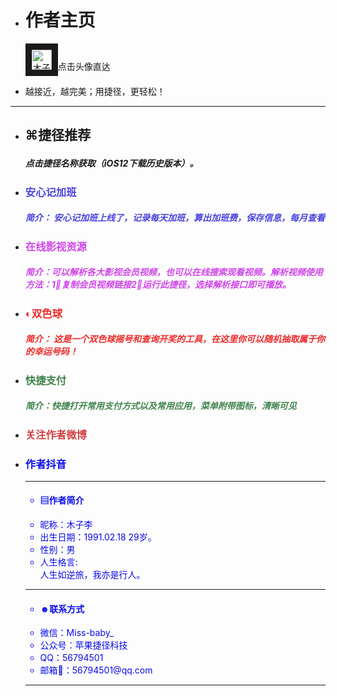 
<html>
<head>
   <meta charset="utf-8" />     
<body>
<div class="container rounded">
<ul class="list-group">
  <li class="list-group-item"><h1>作者主页</h1><p>
<a href="https://jiejinghe.com/users/6563404841">
<img  border="10" src="https://i.loli.net/2019/06/27/5d14b5b33217297297.jpeg" alt="木子李" width="32" height="32"></a>点击头像直达</p></li>
  <li class="list-group-item">越接近，越完美；用捷径，更轻松！</li></ul>
<hr>
<ul class="list-group">  <li class="list-group-item"><h2>

⌘捷径推荐</h2><h5>点击捷径名称获取（iOS12下载历史版本）。</h5></li>
 <li class="list-group-item">
<a style="color: #4843e0;text-decoration:none;" href="https://jiejinghe.com/shortcuts/5130922633"><h3> 安心记加班</h3>
 <h5>简介： 安心记加班上线了，记录每天加班，算出加班费，保存信息，每月查看</h5>
<li class="list-group-item">
<a style="color: #cf44ea;text-decoration:none;" href="https://www.icloud.com/shortcuts/63daae50ef8c43038a67c19224cef537"><h3> 在线影视资源</h3>
<h5>简介：‍可‍以‍解析‍各大影视会员视频‍，也可以在线搜索观看视频。解析视频使用方法：1⃣️复制会员视频链接2⃣️运行此捷径，选择解析接口即可播放。</h5>
<li class="list-group-item">
<a style="color: #ee2828;text-decoration:none;" href="https://jiejinghe.com/shortcuts/7076318015"><h3> ◐双色球</h3><h5>简介： 这是一个双色球摇号和查询开奖的工具，在这里你可以随机抽取属于你的幸运号码！</h5>
<li class="list-group-item">
<a style="color: #3f844e;text-decoration:none;" href="https://jiejinghe.com/shortcuts/3548598087"><h3> 快捷支付</h3>
<h5>简介：‍快捷‍打开‍常用‍支付‍方式‍以及‍常用‍应用，‍菜单‍附带‍图标，‍‍清晰‍可见</h5>
  <li class="list-group-item">
<a style="color: #d23f3f;text-decoration:none;" href="https://weibo.com/u/5090561214"><h3> 关注作者微博 </h3>
<li class="list-group-item">
<a style="color: #080ced;text-decoration:none;" href="https://www.iesdouyin.com/share/user/93853200610?u_code=14cmha85d&utm_campaign=client_share&app=aweme&utm_medium=ios&tt_from=copy&utm_source=copy">   <h3> 作者抖音 </h3><hr>
<ul class="list-group">
  <li class="list-group-item"><h4>
<i class="❖"></i> ▤作者简介</h4></li>
  <li class="list-group-item">
昵称：木子李
</li>
  <li class="list-group-item">
出生日期：1991.02.18 29岁。</li>
  <li class="list-group-item">
  性别：男</li>
  <li class="list-group-item">
人生格言:
<div class="table-responsive">
<tr><th> 人生如逆旅，我亦是行人。 </th>

</tr>
</div>
</li>
</ul>
<hr>

<ul class="list-group">  <li class="list-group-item"><h4> ☻联系方式</h4></li>
  <li class="list-group-item">
微信：Miss-baby_ </li>
 <li class="list-group-item">
公众号：苹果捷径科技</li>
  <li class="list-group-item">
QQ：56794501</li>
  <li class="list-group-item">
邮箱📮：56794501@qq.com </li>
</ul>
<hr>

